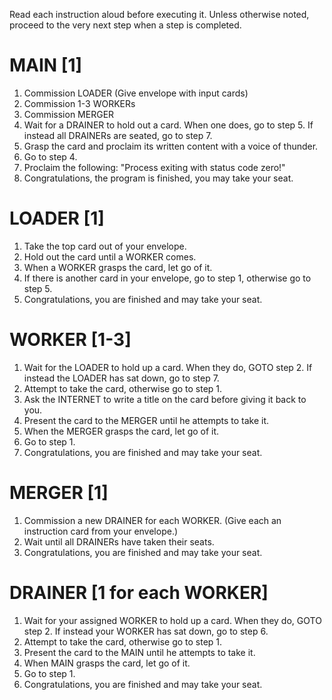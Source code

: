 Read each instruction aloud before executing it. Unless otherwise noted, proceed to the very next step when a step is completed.

# MAIN [1]

1. Commission LOADER (Give envelope with input cards)
2. Commission 1-3 WORKERs
3. Commission MERGER
4. Wait for a DRAINER to hold out a card. When one does, go to step 5. If instead all DRAINERs are seated, go to step 7.
5. Grasp the card and proclaim its written content with a voice of thunder.
6. Go to step 4.
7. Proclaim the following: "Process exiting with status code zero!"
8. Congratulations, the program is finished, you may take your seat.

# LOADER [1]

1. Take the top card out of your envelope.
2. Hold out the card until a WORKER comes.
3. When a WORKER grasps the card, let go of it.
4. If there is another card in your envelope, go to step 1, otherwise go to step 5.
5. Congratulations, you are finished and may take your seat.

# WORKER [1-3]

1. Wait for the LOADER to hold up a card. When they do, GOTO step 2. If instead the LOADER has sat down, go to step 7.
2. Attempt to take the card, otherwise go to step 1.
3. Ask the INTERNET to write a title on the card before giving it back to you.
4. Present the card to the MERGER until he attempts to take it.
5. When the MERGER grasps the card, let go of it.
6. Go to step 1.
7. Congratulations, you are finished and may take your seat.

# MERGER [1]

1. Commission a new DRAINER for each WORKER. (Give each an instruction card from your envelope.)
2. Wait until all DRAINERs have taken their seats.
3. Congratulations, you are finished and may take your seat.

# DRAINER [1 for each WORKER]

1. Wait for your assigned WORKER to hold up a card. When they do, GOTO step 2. If instead your WORKER has sat down, go to step 6.
2. Attempt to take the card, otherwise go to step 1.
3. Present the card to the MAIN until he attempts to take it.
4. When MAIN grasps the card, let go of it.
5. Go to step 1.
6. Congratulations, you are finished and may take your seat.
